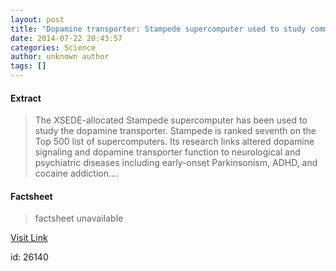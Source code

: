 ```yaml
---
layout: post
title: "Dopamine transporter: Stampede supercomputer used to study common link between addiction, neurological disease"
date: 2014-07-22 20:43:57
categories: Science
author: unknown author
tags: []
---
```



#### Extract
>The XSEDE-allocated Stampede supercomputer has been used to study the dopamine transporter. Stampede is ranked seventh on the Top 500 list of supercomputers. Its research links altered dopamine signaling and dopamine transporter function to neurological and psychiatric diseases including early-onset Parkinsonism, ADHD, and cocaine addiction....

#### Factsheet
>factsheet unavailable

[Visit Link](http://feeds.sciencedaily.com/~r/sciencedaily/~3/iC6g5ymKfCE/140722164357.htm)

id:   26140
